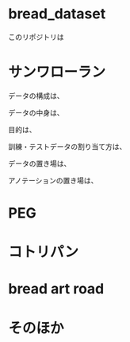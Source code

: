 # bread_dataset

このリポジトリは

# サンワローラン

データの構成は、

データの中身は、

目的は、

訓練・テストデータの割り当て方は、

データの置き場は、

アノテーションの置き場は、


# PEG





# コトリパン



# bread art road




# そのほか


